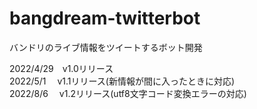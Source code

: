 # bangdream-twitterbot
バンドリのライブ情報をツイートするボット開発

2022/4/29　v1.0リリース  
2022/5/1　 v1.1リリース(新情報が間に入ったときに対応)  
2022/8/6　 v1.2リリース(utf8文字コード変換エラーの対応)
